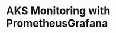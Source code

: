 # AKS Monitoring with PrometheusGrafana                                                                                                                                                                                                          
